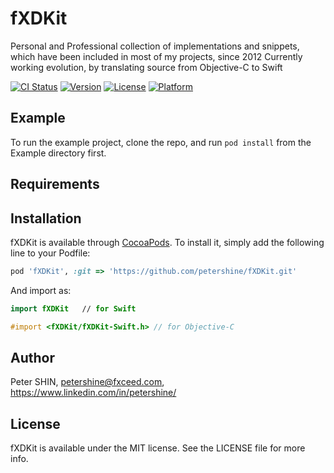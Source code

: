 # fXDKit
Personal and Professional collection of implementations and snippets, which have been included in most of my projects, since 2012
Currently working evolution, by translating source from Objective-C to Swift

[![CI Status](http://img.shields.io/travis/petershine/fXDKit.svg?style=flat)](https://travis-ci.org/petershine/fXDKit)
[![Version](https://img.shields.io/cocoapods/v/fXDKit.svg?style=flat)](http://cocoapods.org/pods/fXDKit)
[![License](https://img.shields.io/cocoapods/l/fXDKit.svg?style=flat)](http://cocoapods.org/pods/fXDKit)
[![Platform](https://img.shields.io/cocoapods/p/fXDKit.svg?style=flat)](http://cocoapods.org/pods/fXDKit)

## Example

To run the example project, clone the repo, and run `pod install` from the Example directory first.

## Requirements

## Installation

fXDKit is available through [CocoaPods](http://cocoapods.org). To install
it, simply add the following line to your Podfile:

```ruby
pod 'fXDKit', :git => 'https://github.com/petershine/fXDKit.git'
```

And import as:
```swift
import fXDKit	// for Swift
```
```objectivec
#import <fXDKit/fXDKit-Swift.h>	// for Objective-C
```

## Author

Peter SHIN, petershine@fxceed.com, https://www.linkedin.com/in/petershine/

## License

fXDKit is available under the MIT license. See the LICENSE file for more info.
